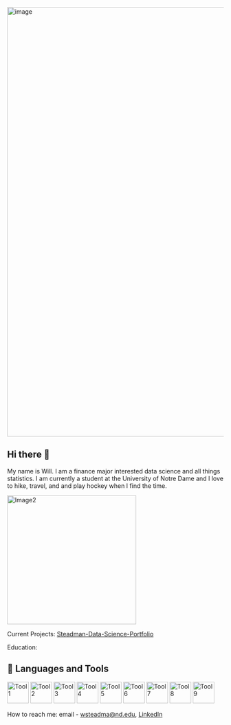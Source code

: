 <img src="https://github.com/user-attachments/assets/33d4e2f2-686a-48fd-8e9b-97872f375296" alt="image" width="1000"/>



## Hi there 👋

My name is Will. I am a finance major interested data science and all things statistics. I am currently a student at the University of Notre Dame and I love to  hike, travel, and and play hockey when I find the time. 

<img src="https://github.com/user-attachments/assets/5262921c-1fa7-4e16-9db9-2678dbfbfe07" alt="Image2" width="300"/>


Current Projects: [Steadman-Data-Science-Portfolio](https://github.com/wsteadman/Steadman-Data-Science-Portfolio.git) 

Education:


## 🚀 Languages and Tools

<p>
  <img src="https://github.com/user-attachments/assets/e79ea90e-6914-4e49-b01b-a6e75b60350c" alt="Tool 1" width="50"/>
  <img src="https://github.com/user-attachments/assets/a15e6565-f697-4471-8581-da55a45b2149" alt="Tool 2" width="50"/>
  <img src="https://github.com/user-attachments/assets/0ca2b9fe-9aec-4642-a113-ba4c05cc836e" alt="Tool 3" width="50"/>
  <img src="https://github.com/user-attachments/assets/b0636df6-adab-444e-ac79-3fbfe5006654" alt="Tool 4" width="50"/>
  <img src="https://github.com/user-attachments/assets/6ee73701-9bd9-4518-8e5c-4a10fb34c15f" alt="Tool 5" width="50"/>
  <img src="https://github.com/user-attachments/assets/9f62c8b0-a92b-4a55-b5ac-57dd5f43f300" alt="Tool 6" width="50"/>
  <img src="https://github.com/user-attachments/assets/4a828263-1a61-4b7b-b49b-84878b64a9a2" alt="Tool 7" width="50"/>
  <img src="https://github.com/user-attachments/assets/41574805-c43d-4972-99f3-0e4814b923d4" alt="Tool 8" width="50"/>
  <img src="https://github.com/user-attachments/assets/18d850ca-6ec8-4d49-bdf6-63a8c6b6488a" alt="Tool 9" width="50"/>
</p>










How to reach me: email - wsteadma@nd.edu, [LinkedIn](linkedin.com/in/william-steadman-541a5b242) 

<!--
**wsteadman/wsteadman** is a ✨ _special_ ✨ repository because its `README.md` (this file) appears on your GitHub profile.

Here are some ideas to get you started:

- 🔭 I’m currently working on ...
- 🌱 I’m currently learning ...
- 👯 I’m looking to collaborate on ...
- 🤔 I’m looking for help with ...
- 💬 Ask me about ...
- 📫 How to reach me: ...
- 😄 Pronouns: ...
- ⚡ Fun fact: ...
-->

